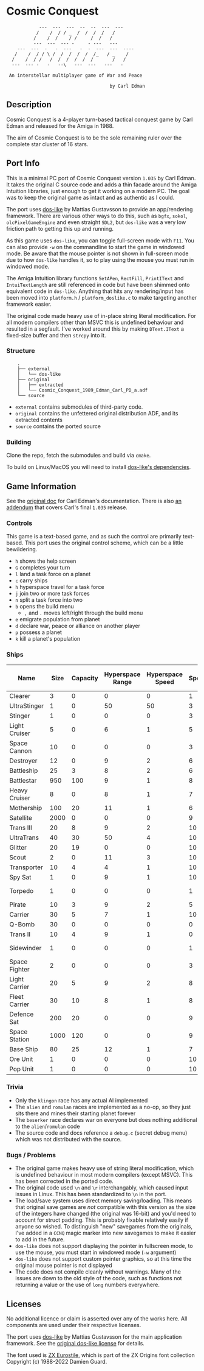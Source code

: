 # Cosmic Conquest

```
            ---  ---  ---  --  --  ---  ---
           /    /  / / _  /  /  /  /   /
          /    /  /    / /     /  /   /
          ---  ---  --- -     - ---   ---
    ---  ---  -   -  ---   -  -  ---  ---  ----
   /    /  / / \ /  /  /  /  /  /_   / _    /
  /    /  / /   /  /  /  /  /  /       /   /
  ---  --- -   -   --\   ---  ---   ---   -

 An interstellar multiplayer game of War and Peace

                                      by Carl Edman
```

## Description

Cosmic Conquest is a 4-player turn-based tactical conquest game by Carl Edman and released for the Amiga in 1988.

The aim of Cosmic Conquest is to be the sole remaining ruler over the complete star cluster of 16 stars.

## Port Info

This is a minimal PC port of Cosmic Conquest version `1.035` by Carl Edman. It takes the original C source code and adds a thin facade around the Amiga Intuition libraries, just enough to get it working on a modern PC. The goal was to keep the original game as intact and as authentic as I could.

The port uses [dos-like](https://github.com/mattiasgustavsson/dos-like) by Mattias Gustavsson to provide an app/rendering framework. There are various other ways to do this, such as `bgfx`, `sokol`, `olcPixelGameEngine` and even straight `SDL2`, but `dos-like` was a very low friction path to getting this up and running.

As this game uses `dos-like`, you can toggle full-screen mode with `F11`. You can also provide `-w` on the commandline to start the game in windowed mode. Be aware that the mouse pointer is not shown in full-screen mode due to how `dos-like` handles it, so to play using the mouse you must run in windowed mode.

The Amiga Intuition library functions `SetAPen`, `RectFill`, `PrintIText` and `IntuiTextLength` are still referenced in code but have been shimmed onto equivalent code in `dos-like`. Anything that hits any rendering/input has been moved into `platform.h` / `platform_doslike.c` to make targeting another framework easier.

The original code made heavy use of in-place string literal modification. For all modern compilers other than MSVC this is undefined behaviour and resulted in a segfault. I've worked around this by making `DText.IText` a fixed-size buffer and then `strcpy` into it.

### Structure

```
    .
    ├── external
    │   └── dos-like
    ├── original
    │   ├── extracted
    │   └── Cosmic_Conquest_1989_Edman_Carl_PD_a.adf
    └── source
```

- `external` contains submodules of third-party code.
- `original` contains the unfettered original distribution ADF, and its extracted contents
- `source` contains the ported source

### Building

Clone the repo, fetch the submodules and build via `cmake`.

To build on Linux/MacOS you will need to install [dos-like's dependencies](https://github.com/mattiasgustavsson/dos-like#linux).

## Game Information

See the [original doc](original/extracted/cosmic.doc) for Carl Edman's documentation. There is also [an addendum](original/extracted/README) that covers Carl's final `1.035` release.

### Controls

This game is a text-based game, and as such the control are primarily text-based. This port uses the original control scheme, which can be a little bewildering.

- `h` shows the help screen
- `G` completes your turn
- `l` land a task force on a planet
- `c` carry ships
- `h` hyperspace travel for a task force
- `j` join two or more task forces
- `n` split a task force into two
- `b` opens the build menu
  - `,` and `.` moves left/right through the build menu
- `e` emigrate population from planet
- `d` declare war, peace or alliance on another player
- `p` possess a planet
- `k` kill a planet's population

### Ships

Name | Size | Capacity | Hyperspace Range | Hyperspace Speed | Speed | Attack | Number of Attacks | Shields | Tech Cost | Tech Level | Special
--- | --- | --- | --- | --- | --- | --- | --- | --- | --- | --- | ---
Clearer | 3 | 0 | 0 | 0 | 1 | 1 | 20 | 4 | 100 | 620 | NOSPEC
UltraStinger | 1 | 0 | 50 | 50 | 3 | 8 | 1 | 4 | 60 | 800 | NOSPEC
Stinger | 1 | 0 | 0 | 0 | 3 | 7 | 1 | 2 | 25 | 150 | FASTEJECTABLE
Light Cruiser | 5 | 0 | 6 | 1 | 5 | 10 | 1 | 10 | 100 | 100 | NOSPEC
Space Cannon | 10 | 0 | 0 | 0 | 3 | 25 | 1 | 2 | 120 | 550 | NOSPEC
Destroyer | 12 | 0 | 9 | 2 | 6 | 18 | 1 | 10 | 110 | 310 | NOSPEC
Battleship | 25 | 3 | 8 | 2 | 6 | 18 | 3 | 18 | 150 | 450 | FASTEJECTER
Battlestar | 950 | 100 | 9 | 1 | 8 | 15 | 15 | 40 | 900 | 950 | FASTEJECTER
Heavy Cruiser | 8 | 0 | 8 | 1 | 7 | 13 | 1 | 14 | 120 | 220 | NOSPEC
Mothership | 100 | 20 | 11 | 1 | 6 | 12 | 2 | 24 | 230 | 620 | NOSPEC
Satellite | 2000 | 0 | 0 | 0 | 9 | 12 | 1 | 6 | 20 | 660 | NOSPEC
Trans III | 20 | 8 | 9 | 2 | 10 | 0 | 0 | 6 | 100 | 360 | NOSPEC
UltraTrans | 40 | 30 | 50 | 4 | 10 | 0 | 0 | 8 | 160 | 900 | NOSPEC
Glitter | 20 | 19 | 0 | 0 | 10 | 0 | 0 | 0 | 10 | 420 | NOSPEC
Scout | 2 | 0 | 11 | 3 | 10 | 0 | 0 | 6 | 50 | 180 | NOSPEC
Transporter | 10 | 4 | 4 | 1 | 10 | 0 | 0 | 6 | 40 | 50 | NOSPEC
Spy Sat | 1 | 0 | 9 | 1 | 10 | 0 | 0 | 70 | 280 | 750 | INVISIBLE
Torpedo | 1 | 0 | 0 | 0 | 1 | 20 | 1 | 0 | 45 | 240 | KAMIKAZE / FASTEJECTABLE
Pirate | 10 | 3 | 9 | 2 | 5 | 6 | 3 | 14 | 180 | 370 | NOSPEC
Carrier | 30 | 5 | 7 | 1 | 10 | 0 | 0 | 28 | 100 | 430 | FASTEJECTER
Q-Bomb | 30 | 0 | 0 | 0 | 0 | 0 | 0 | 0 | 350 | 950 | STARKILLER
Trans II | 10 | 4 | 9 | 1 | 0 | 0 | 0 | 6 | 70 | 210 | NOSPEC
Sidewinder | 1 | 0 | 0 | 0 | 1 | 4 | 1 | 0 | 5 | 240 | FASTEJECTABLE / KAMIKAZE
Space Fighter | 2 | 0 | 0 | 0 | 3 | 6 | 2 | 6 | 60 | 470 | FASTEJECTABLE
Light Carrier | 20 | 5 | 9 | 2 | 8 | 2 | 2 | 20 | 130 | 430 | FASTEJECTER
Fleet Carrier | 30 | 10 | 8 | 1 | 8 | 2 | 3 | 24 | 160 | 520 | FASTEJECTER
Defence Sat | 200 | 20 | 0 | 0 | 9 | 12 | 10 | 30 | 300 | 680 | FASTEJECTER
Space Station | 1000 | 120 | 0 | 0 | 9 | 12 | 30 | 50 | 800 | 900 | FASTEJECTER
Base Ship | 80 | 25 | 12 | 1 | 7 | 12 | 2 | 30 | 230 | 620 | FASTEJECTER
Ore Unit | 1 | 0 | 0 | 0 | 10 | 0 | 0 | 0 | MCOST | 0 | NOTPROD
Pop Unit | 1 | 0 | 0 | 0 | 10 | 0 | 0 | 0 | 20 | 0 | NOTPROD

### Trivia

- Only the `klingon` race has any actual AI implemented
- The `alien` and `romulan` races are implemented as a no-op, so they just sits there and mines their starting planet forever
- The `beserker` race declares war on everyone but does nothing additional to the `alien`/`romulan` code
- The source code and docs reference a `debug.c` (secret debug menu) which was not distributed with the source.

### Bugs / Problems

- The original game makes heavy use of string literal modification, which is undefined behaviour in most modern compilers (except MSVC). This has been corrected in the ported code.
- The original code used `\n` and `\r` interchangably, which caused input issues in Linux. This has been standardized to `\n` in the port.
- The load/save system uses direct memory saving/loading. This means that original save games are *not* compatible with this version as the size of the integers have changed (the original was 16-bit) and you'd need to account for struct padding. This is probably fixable relatively easily if anyone so wished. To distinguish "new" savegames from the originals, I've added in a `CCNQ` magic marker into new savegames to make it easier to add in the future.
- `dos-like` does not support displaying the pointer in fullscreen mode, to use the mouse, you must start in windowed mode (`-w` argument)
- `dos-like` does not support custom pointer graphics, so at this time the original mouse pointer is not displayed
- The code does not compile cleanly without warnings. Many of the issues are down to the old style of the code, such as functions not returning a value or the use of `long` numbers everywhere.

## Licenses

No additional licence or claim is asserted over any of the works here. All components are used under their respective licenses.

The port uses [dos-like](https://github.com/mattiasgustavsson/dos-like) by Mattias Gustavsson for the main application framework. See the [original dos-like license](https://github.com/mattiasgustavsson/dos-like/blob/main/LICENSE) for details.

The font used is [ZX Eurostile](https://damieng.com/typography/zx-origins/zx-eurostile/), which is part of the ZX Origins font collection Copyright (c) 1988-2022 Damien Guard.
